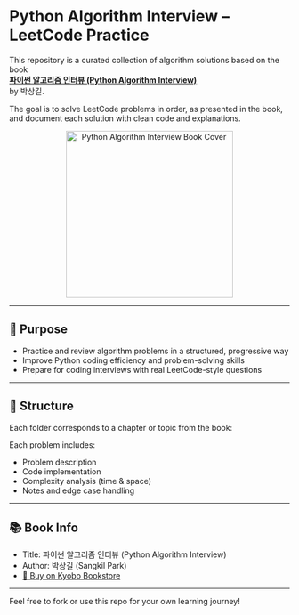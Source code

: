 # Python Algorithm Interview – LeetCode Practice

This repository is a curated collection of algorithm solutions based on the book  
**[파이썬 알고리즘 인터뷰 (Python Algorithm Interview)](https://product.kyobobook.co.kr/detail/S000001932748)**  
by 박상길.

The goal is to solve LeetCode problems in order, as presented in the book, and document each solution with clean code and explanations.

<p align="center">
  <img src="https://github.com/user-attachments/assets/60109539-857f-481a-8961-a773d0a582b7" width="300" alt="Python Algorithm Interview Book Cover">
</p>

---

## 🧠 Purpose

- Practice and review algorithm problems in a structured, progressive way
- Improve Python coding efficiency and problem-solving skills
- Prepare for coding interviews with real LeetCode-style questions

---

## 📁 Structure

Each folder corresponds to a chapter or topic from the book:




Each problem includes:
- Problem description
- Code implementation
- Complexity analysis (time & space)
- Notes and edge case handling

---

## 📚 Book Info

- Title: 파이썬 알고리즘 인터뷰 (Python Algorithm Interview)
- Author: 박상길 (Sangkil Park)
- [📖 Buy on Kyobo Bookstore](https://product.kyobobook.co.kr/detail/S000001932748)

---

Feel free to fork or use this repo for your own learning journey!
